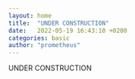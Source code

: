 ```yaml
---
layout: home
title:  "UNDER CONSTRUCTION"
date:   2022-05-19 16:43:10 +0200
categories: basic
author: "prometheus"
---
```


UNDER CONSTRUCTION
